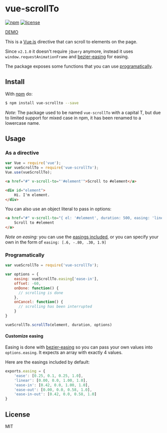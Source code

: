 # vue-scrollTo
[![npm](https://img.shields.io/npm/v/vue-scrollTo.svg)](https://www.npmjs.com/package/vue-scrollTo)
[![license](https://img.shields.io/github/license/mashape/apistatus.svg)](https://github.com/rigor789/vue-scrollTo/blob/master/LICENSE)

[DEMO](https://rigor789.github.io/vue-scrollTo/)

This is a [Vue.js](https://github.com/vuejs/vue) directive that
can scroll to elements on the page.

Since `v2.1.0` it doesn't require `jQuery` anymore, instead it uses
`window.requestAnimationFrame` and 
[bezier-easing](https://github.com/gre/bezier-easing) for easing.
 
The package exposes some functions that you can use [programatically](#programatically). 

## Install

With [npm](http://npmjs.org) do:

```bash
$ npm install vue-scrollto --save
```
*Note*: The package used to be named `vue-scrollTo` with a capital T, but due to limited support for mixed case in npm, it has been renamed to a lowercase name.
## Usage

### As a directive
```js
var Vue = require('vue');
var vueScrollTo = require('vue-scrollTo');
Vue.use(vueScrollTo);
```

```html
<a href="#" v-scroll-to="'#element'">Scroll to #element</a>

<div id="element">
    Hi. I'm element.
</div>
```

You can also use an object literal to pass in options:

```html
<a href="#" v-scroll-to="{ el: '#element', duration: 500, easing: 'linear', offset: -200, onDone: onDone, onCancel: onCancel}">
    Scroll to #element
</a>
```

*Note on easing:* you can use the [easings included](#customize-easing), or you can specify your own in the form of `easing: [.6, -.80, .30, 1.9]`

### Programatically

```js
var vueScrollTo = require('vue-scrollTo');

var options = {
    easing: vueScrollTo.easing['ease-in'],
    offset: -60,
    onDone: function() {
      // scrolling is done
    },
    onCancel: function() {
      // scrolling has been interrupted
    }
}

vueScrollTo.scrollTo(element, duration, options)
```

#### Customize easing

Easing is done with [bezier-easing](https://github.com/gre/bezier-easing)
so you can pass your own values into
`options.easing`. It expects an array with exactly 4 values.

Here are the easings included by default: 
```js
exports.easing = {
    'ease': [0.25, 0.1, 0.25, 1.0],
    'linear': [0.00, 0.0, 1.00, 1.0],
    'ease-in': [0.42, 0.0, 1.00, 1.0],
    'ease-out': [0.00, 0.0, 0.58, 1.0],
    'ease-in-out': [0.42, 0.0, 0.58, 1.0]
}
```

## License

MIT
